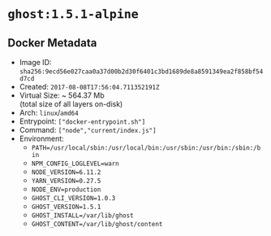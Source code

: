 # `ghost:1.5.1-alpine`

## Docker Metadata

- Image ID: `sha256:9ecd56e027caa0a37d00b2d30f6401c3bd1689de8a8591349ea2f858bf54d7cd`
- Created: `2017-08-08T17:56:04.711352191Z`
- Virtual Size: ~ 564.37 Mb  
  (total size of all layers on-disk)
- Arch: `linux`/`amd64`
- Entrypoint: `["docker-entrypoint.sh"]`
- Command: `["node","current/index.js"]`
- Environment:
  - `PATH=/usr/local/sbin:/usr/local/bin:/usr/sbin:/usr/bin:/sbin:/bin`
  - `NPM_CONFIG_LOGLEVEL=warn`
  - `NODE_VERSION=6.11.2`
  - `YARN_VERSION=0.27.5`
  - `NODE_ENV=production`
  - `GHOST_CLI_VERSION=1.0.3`
  - `GHOST_VERSION=1.5.1`
  - `GHOST_INSTALL=/var/lib/ghost`
  - `GHOST_CONTENT=/var/lib/ghost/content`
